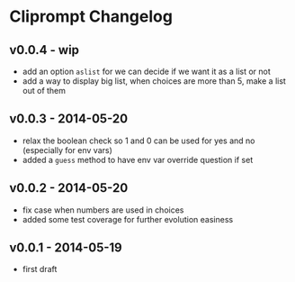 Cliprompt Changelog
=====================

v0.0.4 - wip
-------------

- add an option `aslist` for we can decide if we want it as a list or not
- add a way to display big list, when choices are more than 5, make a list out of them

v0.0.3 - 2014-05-20
-------------

- relax the boolean check so 1 and 0 can be used for yes and no (especially for env vars)
- added a `guess` method to have env var override question if set

v0.0.2 - 2014-05-20
-----------

- fix case when numbers are used in choices
- added some test coverage for further evolution easiness

v0.0.1 - 2014-05-19
-------------

- first draft
